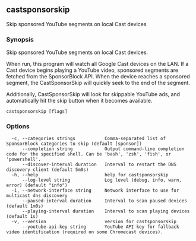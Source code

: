 ## castsponsorskip

Skip sponsored YouTube segments on local Cast devices

### Synopsis

Skip sponsored YouTube segments on local Cast devices.

When run, this program will watch all Google Cast devices on the LAN.
If a Cast device begins playing a YouTube video, sponsored segments are fetched from the SponsorBlock API.
When the device reaches a sponsored segment, the CastSponsorSkip will quickly seek to the end of the segment.

Additionally, CastSponsorSkip will look for skippable YouTube ads, and automatically hit the skip button when it becomes available.

```
castsponsorskip [flags]
```

### Options

```
  -c, --categories strings           Comma-separated list of SponsorBlock categories to skip (default [sponsor])
      --completion string            Output command-line completion code for the specified shell. Can be 'bash', 'zsh', 'fish', or 'powershell'.
      --discover-interval duration   Interval to restart the DNS discovery client (default 5m0s)
  -h, --help                         help for castsponsorskip
      --log-level string             Log level (debug, info, warn, error) (default "info")
  -i, --network-interface string     Network interface to use for multicast dns discovery
      --paused-interval duration     Interval to scan paused devices (default 1m0s)
      --playing-interval duration    Interval to scan playing devices (default 1s)
  -v, --version                      version for castsponsorskip
      --youtube-api-key string       YouTube API key for fallback video identification (required on some Chromecast devices).
```

